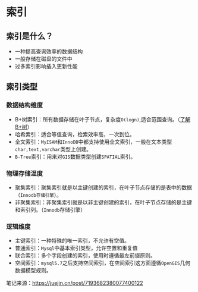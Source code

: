 # 索引

## 索引是什么？

- 一种提高查询效率的数据结构
- 一般存储在磁盘的文件中
- 过多索引影响插入更新性能

## 索引类型

### 数据结构维度

- B+树索引：所有数据存储在叶子节点，复杂度`O(logn)`,适合范围查询。（[了解B+树](https://www.cnblogs.com/cangqinglang/p/15042752.html)）
- 哈希索引：适合等值查询，检索效率高，一次到位。
- 全文索引：`MyISAM`和`InnoDB`中都支持使用全文索引，一般在文本类型`char,text,varchar`类型上创建。
- `B-Tree`索引：用来对`GIS`数据类型创建`SPATIAL`索引。

### 物理存储温度

- 聚集索引：聚集索引就是以主键创建的索引，在叶子节点存储的是表中的数据（`Innodb存储引擎`）。
- 非聚集索引：非聚集索引就是以非主键创建的索引，在叶子节点存储的是主键和索引列。（`Innodb`存储引擎）

### 逻辑维度

- 主键索引：一种特殊的唯一索引，不允许有空值。
- 普通索引：`Mysql`中基本索引类型，允许空置和重复值
- 联合索引：多个字段创建的索引，使用时遵循最左前缀原则。
- 空间索引：`mysql5.7`之后支持空间索引，在空间索引这方面遵循`OpenGIS`几何数据模型规则。





笔记来源：https://juejin.cn/post/7193682380077400122